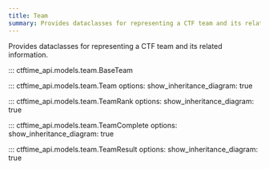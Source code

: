 ```yaml
---
title: Team
summary: Provides dataclasses for representing a CTF team and its related information.
---
```


Provides dataclasses for representing a CTF team and its related information.

::: ctftime_api.models.team.BaseTeam

::: ctftime_api.models.team.Team
    options:
        show_inheritance_diagram: true

::: ctftime_api.models.team.TeamRank
    options:
        show_inheritance_diagram: true

::: ctftime_api.models.team.TeamComplete
    options:
        show_inheritance_diagram: true

::: ctftime_api.models.team.TeamResult
    options:
        show_inheritance_diagram: true
